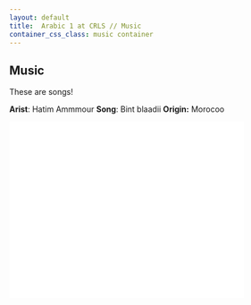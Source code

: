 ```yaml
---
layout: default
title:  Arabic 1 at CRLS // Music
container_css_class: music container
---
```


## Music

These are songs!

**Arist**: Hatim Ammmour
**Song**: Bint blaadii
**Origin:** Morocoo

<iframe width="420" height="315" src="//www.youtube.com/embed/KQbJ7bAYwjA" frameborder="0" allowfullscreen></iframe>